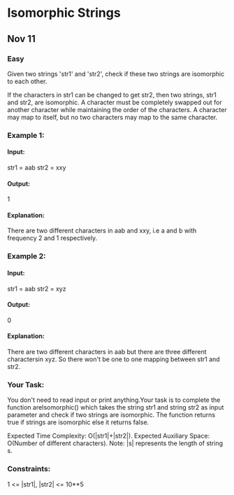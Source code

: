 # Isomorphic Strings
## Nov 11
### Easy

Given two strings 'str1' and 'str2', check if these two strings are isomorphic to each other.

If the characters in str1 can be changed to get str2, then two strings, str1 and str2, are isomorphic. A character must be completely swapped out for another character while maintaining the order of the characters. A character may map to itself, but no two characters may map to the same character.

### Example 1:

#### Input:
str1 = aab
str2 = xxy

#### Output: 
1

#### Explanation: 
There are two different characters in aab and xxy, i.e a and b with frequency 2 and 1 respectively.

### Example 2:

#### Input:
str1 = aab
str2 = xyz

#### Output: 
0
#### Explanation: 
There are two different characters in aab but there are three different charactersin xyz. So there won't be one to one mapping between str1 and str2.

### Your Task:
You don't need to read input or print anything.Your task is to complete the function areIsomorphic() which takes the string str1 and string str2 as input parameter and  check if two strings are isomorphic. The function returns true if strings are isomorphic else it returns false.

Expected Time Complexity: O(|str1|+|str2|).
Expected Auxiliary Space: O(Number of different characters).
Note: |s| represents the length of string s.

### Constraints:
1 <= |str1|, |str2| <= 10**5